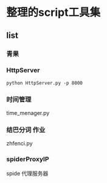 # 整理的script工具集
## list

### 青果

### HttpServer

```
python HttpServer.py -p 8000
```

### 时间管理
time_menager.py

### 结巴分词 作业
zhfenci.py

### spiderProxyIP 
spide 代理服务器
